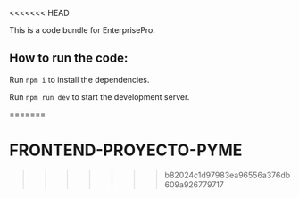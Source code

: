 <<<<<<< HEAD

  

  This is a code bundle for EnterprisePro.

  ## How to run the code:

  Run `npm i` to install the dependencies.

  Run `npm run dev` to start the development server.
  
=======
# FRONTEND-PROYECTO-PYME
>>>>>>> b82024c1d97983ea96556a376db609a926779717

